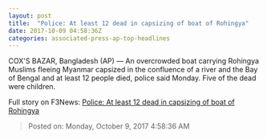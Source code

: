 ```yaml
---
layout: post
title:  "Police: At least 12 dead in capsizing of boat of Rohingya"
date: 2017-10-09 04:58:36Z
categories: associated-press-ap-top-headlines
---
```


COX'S BAZAR, Bangladesh (AP) — An overcrowded boat carrying Rohingya Muslims fleeing Myanmar capsized in the confluence of a river and the Bay of Bengal and at least 12 people died, police said Monday. Five of the dead were children.


Full story on F3News: [Police: At least 12 dead in capsizing of boat of Rohingya](http://www.f3nws.com/n/2ajzrC)

> Posted on: Monday, October 9, 2017 4:58:36 AM
